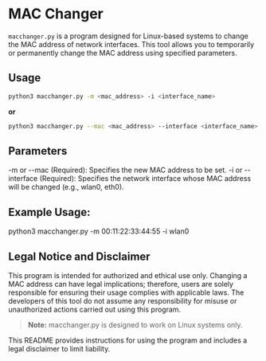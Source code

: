 # MAC Changer

`macchanger.py` is a program designed for Linux-based systems to change the MAC address of network interfaces. This tool allows you to temporarily or permanently change the MAC address using specified parameters.

## Usage

```bash
python3 macchanger.py -m <mac_address> -i <interface_name>
```

**or**
```bash
python3 macchanger.py --mac <mac_address> --interface <interface_name>
```

## Parameters
-m or --mac (Required): Specifies the new MAC address to be set.
-i or --interface (Required): Specifies the network interface whose MAC address will be changed (e.g., wlan0, eth0).

## Example Usage:
python3 macchanger.py -m 00:11:22:33:44:55 -i wlan0

## **Legal Notice and Disclaimer**
This program is intended for authorized and ethical use only. Changing a MAC address can have legal implications; therefore, users are solely responsible for ensuring their usage complies with applicable laws. The developers of this tool do not assume any responsibility for misuse or unauthorized actions carried out using this program.

>**Note:** macchanger.py is designed to work on Linux systems only.


This README provides instructions for using the program and includes a legal disclaimer to limit liability.
